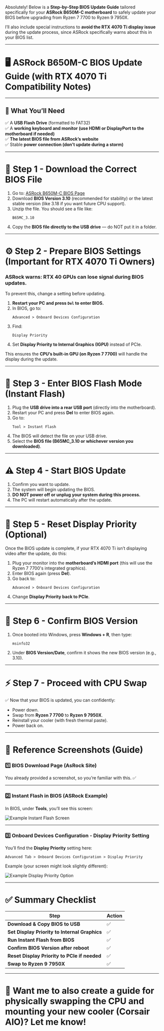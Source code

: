 Absolutely! Below is a **Step-by-Step BIOS Update Guide** tailored specifically for your **ASRock B650M-C motherboard** to safely update your BIOS before upgrading from Ryzen 7 7700 to Ryzen 9 7950X.

I’ll also include special instructions to **avoid the RTX 4070 Ti display issue** during the update process, since ASRock specifically warns about this in your BIOS list.

---

# 🖥️ **ASRock B650M-C BIOS Update Guide (with RTX 4070 Ti Compatibility Notes)**

---

## 🔧 **What You’ll Need**

✅ A **USB Flash Drive** (formatted to FAT32)  
✅ A **working keyboard and monitor (use HDMI or DisplayPort to the motherboard if needed)**  
✅ **The latest BIOS file from ASRock’s website**  
✅ Stable **power connection (don’t update during a storm)**

---

# 🔗 **Step 1 - Download the Correct BIOS File**

1. Go to: [ASRock B650M-C BIOS Page](https://www.asrock.com/MB/AMD/B650M-C/index.asp#BIOS)
2. Download **BIOS Version 3.10** (recommended for stability) or the latest stable version (like 3.18 if you want future CPU support).
3. Unzip the file. You should see a file like:  
   ```
   B65MC_3.10
   ```
4. Copy the **BIOS file directly to the USB drive** — do NOT put it in a folder.

---

# ⚙️ **Step 2 - Prepare BIOS Settings (Important for RTX 4070 Ti Owners)**

### ASRock warns: RTX 40 GPUs can lose signal during BIOS updates.

To prevent this, change a setting before updating.

1. **Restart your PC and press `Del` to enter BIOS.**
2. In BIOS, go to:
   ```
   Advanced > Onboard Devices Configuration
   ```
3. Find:
   ```
   Display Priority
   ```
4. Set **Display Priority to Internal Graphics (IGPU)** instead of PCIe.

This ensures the **CPU’s built-in GPU (on Ryzen 7 7700)** will handle the display during the update.

---

# 🚀 **Step 3 - Enter BIOS Flash Mode (Instant Flash)**

1. Plug the **USB drive into a rear USB port** (directly into the motherboard).
2. Restart your PC and press **Del** to enter BIOS again.
3. Go to:
   ```
   Tool > Instant Flash
   ```
4. The BIOS will detect the file on your USB drive.
5. Select the **BIOS file (B65MC_3.10 or whichever version you downloaded)**.

---

# ⚠️ **Step 4 - Start BIOS Update**

1. Confirm you want to update.
2. The system will begin updating the BIOS.
3. **DO NOT power off or unplug your system during this process.**
4. The PC will restart automatically after the update.

---

# 🔄 **Step 5 - Reset Display Priority (Optional)**

Once the BIOS update is complete, if your RTX 4070 Ti isn’t displaying video after the update, do this:

1. Plug your monitor into the **motherboard’s HDMI port** (this will use the Ryzen 7 7700's integrated graphics).
2. Enter BIOS again (press **Del**).
3. Go back to:
   ```
   Advanced > Onboard Devices Configuration
   ```
4. Change **Display Priority back to PCIe**.

---

# 🔎 **Step 6 - Confirm BIOS Version**

1. Once booted into Windows, press **Windows + R**, then type:
    ```
    msinfo32
    ```
2. Under **BIOS Version/Date**, confirm it shows the new BIOS version (e.g., 3.10).

---

# ⚡ **Step 7 - Proceed with CPU Swap**

✅ Now that your BIOS is updated, you can confidently:

- Power down.
- Swap from **Ryzen 7 7700** to **Ryzen 9 7950X**.
- Reinstall your cooler (with fresh thermal paste).
- Power back on.

---

# 📸 **Reference Screenshots (Guide)**

### 1️⃣ **BIOS Download Page (AsRock Site)**
You already provided a screenshot, so you’re familiar with this. ✅

---

### 2️⃣ **Instant Flash in BIOS (ASRock Example)**

In BIOS, under **Tools**, you’ll see this screen:

![Example Instant Flash Screen](https://www.asrock.com/support/images/InstantFlash.jpg)

---

### 3️⃣ **Onboard Devices Configuration - Display Priority Setting**

You’ll find the **Display Priority** setting here:

```
Advanced Tab > Onboard Devices Configuration > Display Priority
```

Example (your screen might look slightly different):

![Example Display Priority Option](https://www.asrock.com/support/images/igpu_setting.jpg)

---

# ✅ **Summary Checklist**

| Step | Action |
|---|---|
| **Download & Copy BIOS to USB** | ✅ |
| **Set Display Priority to Internal Graphics** | ✅ |
| **Run Instant Flash from BIOS** | ✅ |
| **Confirm BIOS Version after reboot** | ✅ |
| **Reset Display Priority to PCIe if needed** | ✅ |
| **Swap to Ryzen 9 7950X** | ✅ |

---

# 💬 **Want me to also create a guide for physically swapping the CPU and mounting your new cooler (Corsair AIO)?** Let me know!
